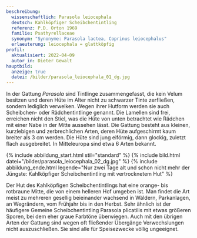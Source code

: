 ```yaml
---
beschreibung:
  wissenschaftlich: Parasola leiocephala
  deutsch: Kahlköpfiger Scheibchentintling
  referenz: P.D. Orton 1969
  familie: Psathyrellaceae
  synonym: "Synonyme: Parasola lactea, Coprinus leiocephalus"
  erlaeuterung: leiocephala = glattköpfig
profil:
  aktualisiert: 2022-04-09
  autor_in: Dieter Gewalt
hauptbild:
  anzeige: true
  datei: /bilder/parasola_leiocephala_01_dg.jpg
---
```

In der Gattung *Parasola* sind Tintlinge zusammengefasst, die kein Velum besitzen und deren Hüte im Alter nicht zu schwarzer Tinte zerfließen, sondern lediglich verwelken. Wegen ihrer Hutform werden sie auch Scheibchen- oder Rädchentintlinge genannt. Die Lamellen sind frei, erreichen nicht den Stiel, was die Hüte von unten betrachtet wie Rädchen mit einer Nabe in der Mitte aussehen lässt. Die Gattung besteht aus kleinen, kurzlebigen und zerbrechlichen Arten, deren Hüte aufgeschirmt kaum breiter als 3 cm werden. Die Hüte sind jung eiförmig, dann glockig, zuletzt flach ausgebreitet. In Mitteleuropa sind etwa 6 Arten bekannt.

{% include abbildung_start.html stil="standard" %}
{% include bild.html datei="/bilder/parasola_leiocephala_02_dg.jpg" %}
{% include abbildung_ende.html legende="Nur zwei Tage alt und schon nicht mehr der Jüngste: Kahlköpfiger Scheibchentintling mit vertrocknetem Hut" %}

Der Hut des Kahlköpfigen Scheibchentintlings hat eine orange- bis rotbraune Mitte, die von einem helleren Hof umgeben ist. Man findet die Art meist zu mehreren gesellig beieinander wachsend in Wäldern, Parkanlagen, an Wegrändern, vom Frühjahr bis in den Herbst. Sehr ähnlich ist der häufigere Gemeine Scheibchentintling Parasola plicatilis mit etwas größeren Sporen, bei dem eher graue Farbtöne überwiegen. Auch mit den übrigen Arten der Gattung sind wegen oft fließender Übergänge Verwechslungen nicht auszuschließen. Sie sind alle für Speisezwecke völlig ungeeignet.